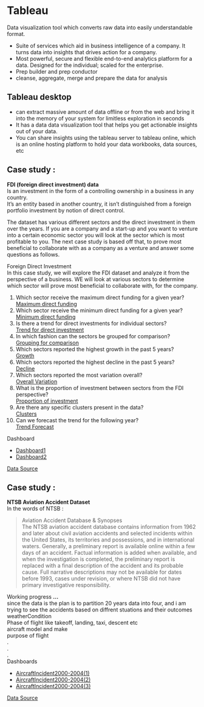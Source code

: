 # Tableau


Data visualization tool which converts raw data into easily understandable format.

- Suite of services which aid in business intelligence of a company. It turns data into insights that drives action for a company.
- Most powerful, secure and flexible end-to-end analytics platform for a data. Designed for the individual; scaled for the enterprise.
- Prep builder and prep conductor
- cleanse, aggregate, merge and prepare the data for analysis
## Tableau desktop <br>
- can extract massive amount of data offline or from the web and bring it into the memory of your system for limitless exploration in seconds
- It has a data data visualization tool that helps you get actionable insights out of your data.
- You can share insights using the tableau server to tableau online, which is an online hosting platform to hold your data workbooks, data sources, etc <br>
## Case study :<br>
**FDI (foreign direct investment) data**<br>
Is an investment in the form of a controlling ownership in a business in any country.<br>
It’s an entity based in another country, it isn’t distinguished from a foreign portfolio investment by notion of direct control.<br>

The dataset has various different sectors and the direct investment in them over the years. If you are a company and a start-up and you want to venture into a certain economic sector you will look at the sector which is most profitable to you. The next case study is based off that, to prove most beneficial to collaborate with as a company as a venture and answer some questions as follows.


Foreign Direct Investment <br>
In this case study, we will explore the FDI dataset and analyze it from the perspective of a business. WE will look at various sectors to determine which sector will prove most beneficial to collaborate with, for the company.<br>
1. Which sector receive the maximum direct funding for a given year?<br>
[Maximum direct funding](https://public.tableau.com/profile/maleda#!/vizhome/FDIdatasetWorkBook/MAXFDI)
2. Which sector receive  the minimum direct funding for a given year?<br>
[Minimum direct funding](https://public.tableau.com/profile/maleda#!/vizhome/FDIdatasetWorkBook/MINFDI)
3. Is there a trend for direct investments for individual sectors?<br>
[Trend for direct investment](https://public.tableau.com/profile/maleda#!/vizhome/FDIdatasetWorkBook/OverallTrends)
4. In which fashion can the sectors be grouped for comparison?<br>
[Grouping for comparison](https://public.tableau.com/profile/maleda#!/vizhome/FDIdatasetWorkBook/Groupedcomparison)
5. Which sectors reported the highest growth in the past 5 years?<br>
[Growth](https://public.tableau.com/profile/maleda#!/vizhome/FDIdatasetWorkBook/HighestGrowth)
6. Which sectors reported the highest decline in the past 5 years?<br>
[Decline](https://public.tableau.com/profile/maleda#!/vizhome/FDIdatasetWorkBook/HighestDecline)
7. Which sectors reported the most variation overall?<br>
[Overall Variation](https://public.tableau.com/profile/maleda#!/vizhome/FDIdatasetWorkBook/Variation)
8. What is the proportion of investment between sectors from the FDI perspective?<br>
[Proportion of investment](https://public.tableau.com/profile/maleda#!/vizhome/FDIdatasetWorkBook/ProportionofFDI)
9. Are there any specific clusters present in the data?<br>
[Clusters](https://public.tableau.com/profile/maleda#!/vizhome/FDIdatasetWorkBook/Clusters)
10. Can we forecast the trend for the following year?<br>
[Trend Forecast](https://public.tableau.com/profile/maleda#!/vizhome/FDIdatasetWorkBook/TrendForecast)

Dashboard
- [Dashboard1](https://public.tableau.com/profile/maleda#!/vizhome/FDIdatasetWorkBook/Dashboard1)
- [Dashboard2](https://public.tableau.com/profile/maleda#!/vizhome/FDIdatasetFirstWorkBook/Dashboard2)

[Data Source](http://bit.ly/2ISBH3N) <br>

## Case study :<br>
**NTSB Aviation Accident Dataset**<br>
In the words of NTSB :
>Aviation Accident Database & Synopses<br>
The NTSB aviation accident database contains information from 1962 and later about civil aviation accidents and selected incidents within the United States, its territories and possessions, and in international waters. Generally, a preliminary report is available online within a few days of an accident. Factual information is added when available, and when the investigation is completed, the preliminary report is replaced with a final description of the accident and its probable cause. Full narrative descriptions may not be available for dates before 1993, cases under revision, or where NTSB did not have primary investigative responsibility.<br>

Working progress **...**<br>
since the data is the plan is to partition 20 years data into four, and i am trying to see the accidents based on diffrent stuations and their outcomes <br>
weatherCondition<br>
Phase of flight like takeoff, landing, taxi, descent etc<br>
aircraft model and make <br>
purpose of flight<br>
.<br>
.<br>
.<br>
Dashboards<br>
- [AircraftIncident2000-2004(1)](https://public.tableau.com/profile/maleda#!/vizhome/AircraftAccidentIncidentOverview/AircraftIncident2000-20041)
- [AircraftIncident2000-2004(2)](https://public.tableau.com/profile/maleda#!/vizhome/AircraftAccidentIncidentOverview/AircraftIncident2000-20042)
- [AircraftIncident2000-2004(3)](https://public.tableau.com/profile/maleda#!/vizhome/AircraftAccidentIncidentOverview/AircraftIncident2000-20043)<br>


[Data Source](https://www.ntsb.gov/_layouts/ntsb.aviation/index.aspx)
